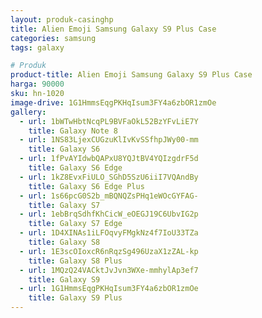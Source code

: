 ```yaml
---
layout: produk-casinghp
title: Alien Emoji Samsung Galaxy S9 Plus Case
categories: samsung
tags: galaxy

# Produk
product-title: Alien Emoji Samsung Galaxy S9 Plus Case
harga: 90000
sku: hn-1020
image-drive: 1G1HmmsEqgPKHqIsum3FY4a6zbOR1zmOe
gallery:
  - url: 1bWTwHbtNcqPL9BVFaOkL52BzYFvLiE7Y
    title: Galaxy Note 8
  - url: 1NS83LjexCUGzuKlIvKvSSfhpJWy00-mm
    title: Galaxy S6
  - url: 1fPvAYIdwbQAPxU8YQJtBV4YQIzgdrF5d
    title: Galaxy S6 Edge
  - url: 1kZ8EvxFiULO_SGhD5SzU6iiI7VQAndBy
    title: Galaxy S6 Edge Plus
  - url: 1s66pcG0S2b_mBQNQZsPHq1eWOcGYFAG-
    title: Galaxy S7
  - url: 1ebBrqSdhfKhCicW_eOEGJ19C6UbvIG2p
    title: Galaxy S7 Edge
  - url: 1D4XINAs1iLFOqvyFMgkNz4f7IoU33TZa
    title: Galaxy S8
  - url: 1E3scOIoxcR6nRqzSg496UzaX1zZAL-kp
    title: Galaxy S8 Plus
  - url: 1MQzQ24VACktJvJvn3WXe-mmhylAp3ef7
    title: Galaxy S9
  - url: 1G1HmmsEqgPKHqIsum3FY4a6zbOR1zmOe
    title: Galaxy S9 Plus
---
```

